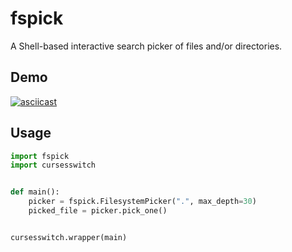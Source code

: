 # fspick
A Shell-based interactive search picker of files and/or directories.

## Demo
[![asciicast](https://asciinema.org/a/176283.png)](https://asciinema.org/a/176283)

## Usage
```python
import fspick
import cursesswitch


def main():
    picker = fspick.FilesystemPicker(".", max_depth=30)
    picked_file = picker.pick_one()


cursesswitch.wrapper(main)
```
